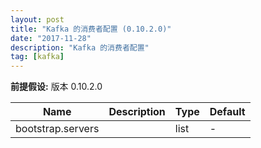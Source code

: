 ```yaml
---
layout: post
title: "Kafka 的消费者配置 (0.10.2.0)"
date: "2017-11-28"
description: "Kafka 的消费者配置"
tag: [kafka]
---
```


**前提假设:** 版本 0.10.2.0

|Name|Description|Type|Default|
|-|-|-|-|
|bootstrap.servers||list|-|
